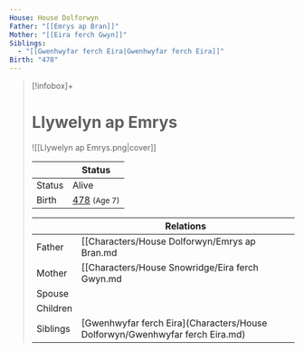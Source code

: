 ```yaml
---
House: House Dolforwyn
Father: "[[Emrys ap Bran]]"
Mother: "[[Eira ferch Gwyn]]"
Siblings:
  - "[[Gwenhwyfar ferch Eira|Gwenhwyfar ferch Eira]]"
Birth: "478"
---
```

> [!infobox]+
> # Llywelyn ap Emrys
> ![[Llywelyn ap Emrys.png|cover]]
>
>|| Status   |
> | ---- | ---- |
> |Status| Alive|
> |Birth| [478](478) <small>(Age 7)</small> |
>
>|| Relations   |
> | ---- | ---- |
> | Father | [[Characters/House Dolforwyn/Emrys ap Bran.md|Emrys ap Bran]] |
> | Mother | [[Characters/House Snowridge/Eira ferch Gwyn.md|Eira ferch Gwyn]] |
> | Spouse |  |
> | Children|  |
> | Siblings | [Gwenhwyfar ferch Eira](Characters/House Dolforwyn/Gwenhwyfar ferch Eira.md)|
>  

